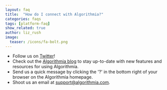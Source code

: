 ```yaml
---
layout: faq
title:  "How do I connect with Algorithmia?"
categories: faqs
tags: [platform-faq]
show_related: true
author: liz_rush
image:
  teaser: /icons/fa-bolt.png
---
```


* Follow us on [Twitter](https://twitter.com/algorithmia)!
* Check out the [Algorithmia blog](https://blog.algorithmia.com/) to stay up-to-date with new features and resources for using Algorithmia.
* Send us a quick message by clicking the '?' in the bottom right of your browser on the Algorithmia homepage.
* Shoot us an email at <a href="mailto:support@algorithmia.com">support@algorithmia.com</a>.
